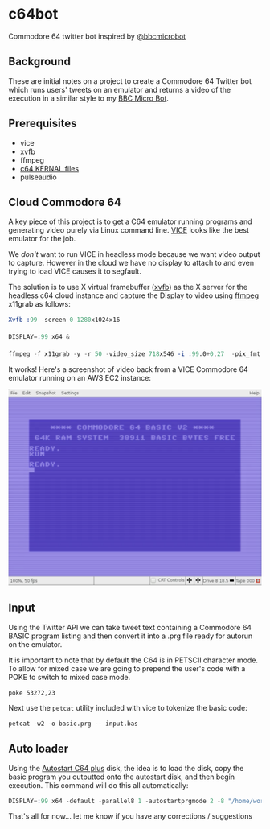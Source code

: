 # c64bot
Commodore 64 twitter bot inspired by [@bbcmicrobot](https://www.twitter.com/bbcmicrobot)

## Background

These are initial notes on a project to create a Commodore 64 Twitter bot which runs users' tweets on an emulator and returns a video of the execution in a similar style to my [BBC Micro Bot](https://www.8bitkick.cc/bbc-micro-bot.html).

## Prerequisites

 - vice
 - xvfb
 - ffmpeg
 - [c64 KERNAL files](http://vice-emu.sourceforge.net/vice_4.html)
 - pulseaudio

## Cloud Commodore 64

A key piece of this project is to get a C64 emulator running programs and generating video purely via Linux command line. [VICE](http://vice-emu.sourceforge.net) looks like the best emulator for the job.

We *don't* want to run VICE in headless mode because we want video output to capture. However in the cloud we have no display to attach to and even trying to load VICE causes it to segfault.

The solution is to use X virtual framebuffer ([xvfb](https://www.x.org/releases/X11R7.6/doc/man/man1/Xvfb.1.xhtml)) as the X server for the headless c64 cloud instance and capture the Display to video using [ffmpeg](https://ffmpeg.org) x11grab as follows:

```s
Xvfb :99 -screen 0 1280x1024x16 

DISPLAY=:99 x64 &

ffmpeg -f x11grab -y -r 50 -video_size 718x546 -i :99.0+0,27  -pix_fmt yuv420p output.mp4
```

It works! Here's a screenshot of video back from a VICE Commodore 64 emulator running on an AWS EC2 instance:

![C64 boot screen](https://github.com/8bitkick/c64bot/blob/master/cloud-c64.png)


## Input

Using the Twitter API we can take tweet text containing a Commodore 64 BASIC program listing and then convert it into a .prg file ready for autorun on the emulator.

It is important to note that by default the C64 is in PETSCII character mode. To allow for mixed case we are going to prepend the user's code with a POKE to switch to mixed case mode.

```BASIC
poke 53272,23
```


Next use the `petcat` utility included with vice to tokenize the basic code:

```s
petcat -w2 -o basic.prg -- input.bas
```


## Auto loader

Using the [Autostart C64 plus](https://csdb.dk/release/viewpic.php?id=96916&zoom=1) disk, the idea is to load the disk, copy the basic program you outputted onto the autostart disk, and then begin execution. This command will do this all automatically:

```s
DISPLAY=:99 x64 -default -parallel8 1 -autostartprgmode 2 -8 "/home/working/autostart.d64" -autostartprgdiskimage "/home/working/autostart.d64" -autostart "/home/mark/basic.prg"
```


That's all for now... let me know if you have any corrections / suggestions